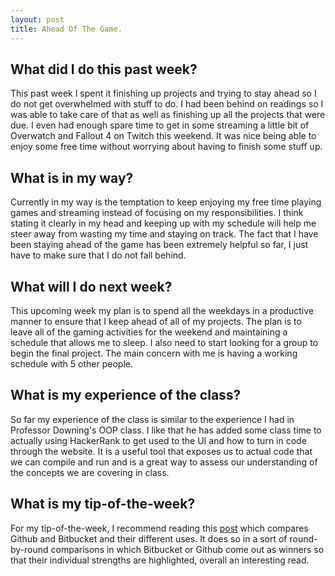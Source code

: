 ```yaml
---
layout: post
title: Ahead Of The Game.
---
```

## What did I do this past week?
This past week I spent it finishing up projects and trying to stay ahead so I do not get overwhelmed with stuff to do. I had been behind on readings so I was able to take care of that as well as finishing up all the projects that were due. I even had enough spare time to get in some streaming a little bit of Overwatch and Fallout 4 on Twitch this weekend. It was nice being able to enjoy some free time without worrying about having to finish some stuff up.

## What is in my way?
Currently in my way is the temptation to keep enjoying my free time playing games and streaming instead of focusing on my responsibilities. I think stating it clearly in my head and keeping up with my schedule will help me steer away from wasting my time and staying on track. The fact that I have been staying ahead of the game has been extremely helpful so far, I just have to make sure that I do not fall behind.

## What will I do next week?
This upcoming week my plan is to spend all the weekdays in a productive manner to ensure that I keep ahead of all of my projects. The plan is to leave all of the gaming activities for the weekend and maintaining a schedule that allows me to sleep. I also need to start looking for a group to begin the final project. The main concern with me is having a working schedule with 5 other people.

## What is my experience of the class?
So far my experience of the class is similar to the experience I had in Professor Downing's OOP class. I like that he has added some class time to actually using HackerRank to get used to the UI and how to turn in code through the website. It is a useful tool that exposes us to actual code that we can compile and run and is a great way to assess our understanding of the concepts we are covering in class.

## What is my tip-of-the-week?
For my tip-of-the-week, I recommend reading this [post](https://www.freelancinggig.com/blog/2018/01/26/github-vs-bitbucket-need-know/) which compares Github and Bitbucket and their different uses. It does so in a sort of round-by-round comparisons in which Bitbucket or Github come out as winners so that their individual strengths are highlighted, overall an interesting read.
